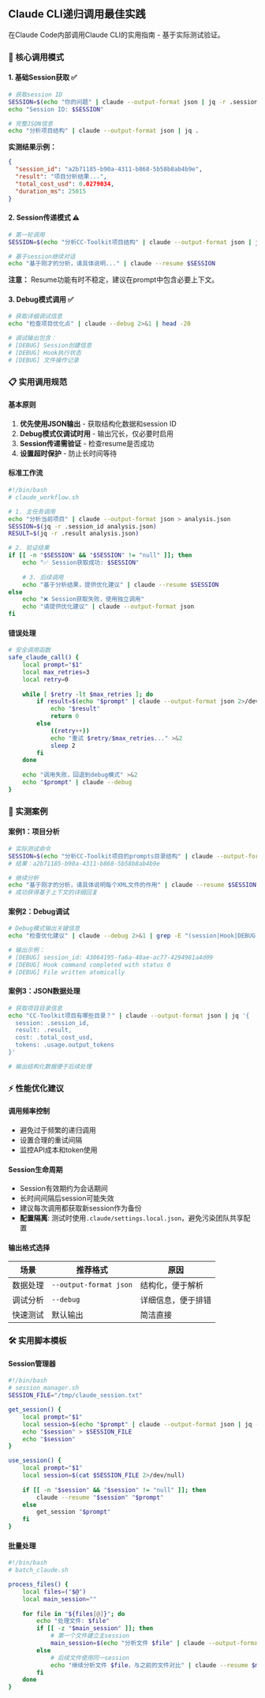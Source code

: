 
## Claude CLI递归调用最佳实践

在Claude Code内部调用Claude CLI的实用指南 - 基于实际测试验证。

### 🎯 核心调用模式

#### 1. 基础Session获取 ✅
```bash
# 获取session ID
SESSION=$(echo "你的问题" | claude --output-format json | jq -r .session_id)
echo "Session ID: $SESSION"

# 完整JSON信息
echo "分析项目结构" | claude --output-format json | jq .
```

**实测结果示例：**
```json
{
  "session_id": "a2b71185-b90a-4311-b868-5b58b8ab4b9e",
  "result": "项目分析结果...",
  "total_cost_usd": 0.0279034,
  "duration_ms": 25015
}
```

#### 2. Session传递模式 ⚠️
```bash
# 第一轮调用
SESSION=$(echo "分析CC-Toolkit项目结构" | claude --output-format json | jq -r .session_id)

# 基于session继续对话
echo "基于刚才的分析，请具体说明..." | claude --resume $SESSION
```

**注意：** Resume功能有时不稳定，建议在prompt中包含必要上下文。

#### 3. Debug模式调用 ✅
```bash
# 获取详细调试信息
echo "检查项目优化点" | claude --debug 2>&1 | head -20

# 调试输出包含：
# [DEBUG] Session创建信息
# [DEBUG] Hook执行状态
# [DEBUG] 文件操作记录
```

### 📋 实用调用规范

#### 基本原则
1. **优先使用JSON输出** - 获取结构化数据和session ID
2. **Debug模式仅调试时用** - 输出冗长，仅必要时启用
3. **Session传递需验证** - 检查resume是否成功
4. **设置超时保护** - 防止长时间等待

#### 标准工作流
```bash
#!/bin/bash
# claude_workflow.sh

# 1. 主任务调用
echo "分析当前项目" | claude --output-format json > analysis.json
SESSION=$(jq -r .session_id analysis.json)
RESULT=$(jq -r .result analysis.json)

# 2. 验证结果
if [[ -n "$SESSION" && "$SESSION" != "null" ]]; then
    echo "✅ Session获取成功: $SESSION"
    
    # 3. 后续调用
    echo "基于分析结果，提供优化建议" | claude --resume $SESSION
else
    echo "❌ Session获取失败，使用独立调用"
    echo "请提供优化建议" | claude --output-format json
fi
```

#### 错误处理
```bash
# 安全调用函数
safe_claude_call() {
    local prompt="$1"
    local max_retries=3
    local retry=0
    
    while [ $retry -lt $max_retries ]; do
        if result=$(echo "$prompt" | claude --output-format json 2>/dev/null); then
            echo "$result"
            return 0
        else
            ((retry++))
            echo "重试 $retry/$max_retries..." >&2
            sleep 2
        fi
    done
    
    echo "调用失败，回退到debug模式" >&2
    echo "$prompt" | claude --debug
}
```

### 🧪 实测案例

#### 案例1：项目分析
```bash
# 实际测试命令
SESSION=$(echo "分析CC-Toolkit项目的prompts目录结构" | claude --output-format json | jq -r .session_id)
# 结果：a2b71185-b90a-4311-b868-5b58b8ab4b9e

# 继续分析
echo "基于刚才的分析，请具体说明每个XML文件的作用" | claude --resume $SESSION
# 成功获得基于上下文的详细回复
```

#### 案例2：Debug调试
```bash
# Debug模式输出关键信息
echo "检查优化建议" | claude --debug 2>&1 | grep -E "(session|Hook|DEBUG.*File)"

# 输出示例：
# [DEBUG] session_id: 43064195-fa6a-40ae-ac77-4294981a4d09
# [DEBUG] Hook command completed with status 0
# [DEBUG] File written atomically
```

#### 案例3：JSON数据处理
```bash
# 获取项目目录信息
echo "CC-Toolkit项目有哪些目录？" | claude --output-format json | jq '{
  session: .session_id,
  result: .result,
  cost: .total_cost_usd,
  tokens: .usage.output_tokens
}'

# 输出结构化数据便于后续处理
```

### ⚡ 性能优化建议

#### 调用频率控制
- 避免过于频繁的递归调用
- 设置合理的重试间隔
- 监控API成本和token使用

#### Session生命周期
- Session有效期约为会话期间
- 长时间间隔后session可能失效
- 建议每次调用都获取新session作为备份
- **配置隔离**: 测试时使用`.claude/settings.local.json`，避免污染团队共享配置

#### 输出格式选择
| 场景 | 推荐格式 | 原因 |
|-----|---------|------|
| 数据处理 | `--output-format json` | 结构化，便于解析 |
| 调试分析 | `--debug` | 详细信息，便于排错 |
| 快速测试 | 默认输出 | 简洁直接 |

### 🛠️ 实用脚本模板

#### Session管理器
```bash
#!/bin/bash
# session_manager.sh
SESSION_FILE="/tmp/claude_session.txt"

get_session() {
    local prompt="$1"
    local session=$(echo "$prompt" | claude --output-format json | jq -r .session_id)
    echo "$session" > $SESSION_FILE
    echo "$session"
}

use_session() {
    local prompt="$1"
    local session=$(cat $SESSION_FILE 2>/dev/null)
    
    if [[ -n "$session" && "$session" != "null" ]]; then
        claude --resume "$session" "$prompt"
    else
        get_session "$prompt"
    fi
}
```

#### 批量处理
```bash
#!/bin/bash
# batch_claude.sh

process_files() {
    local files=("$@")
    local main_session=""
    
    for file in "${files[@]}"; do
        echo "处理文件: $file"
        if [[ -z "$main_session" ]]; then
            # 第一个文件建立主session
            main_session=$(echo "分析文件 $file" | claude --output-format json | jq -r .session_id)
        else
            # 后续文件使用同一session
            echo "继续分析文件 $file，与之前的文件对比" | claude --resume $main_session
        fi
    done
}
```

